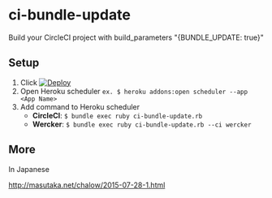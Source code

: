 # ci-bundle-update

Build your CircleCI project with build_parameters "{BUNDLE_UPDATE: true}"

## Setup

1. Click [![Deploy](https://www.herokucdn.com/deploy/button.png)](https://heroku.com/deploy)
1. Open Heroku scheduler `ex. $ heroku addons:open scheduler --app <App Name>`
1. Add command to Heroku scheduler
   * **CircleCI**: `$ bundle exec ruby ci-bundle-update.rb`
   * **Wercker**: `$ bundle exec ruby ci-bundle-update.rb --ci wercker`

## More

In Japanese

http://masutaka.net/chalow/2015-07-28-1.html
